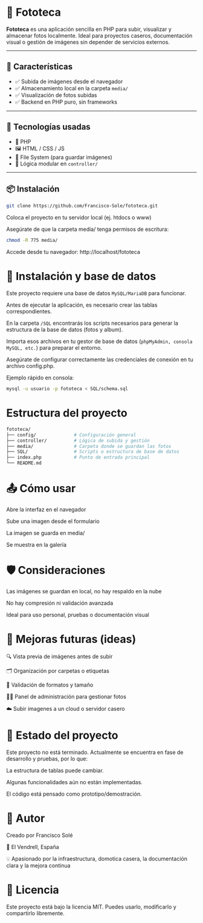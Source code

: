 # 📸 Fototeca

**Fototeca** es una aplicación sencilla en PHP para subir, visualizar y almacenar fotos localmente. Ideal para proyectos caseros, documentación visual o gestión de imágenes sin depender de servicios externos.

---

## 🚀 Características

- ✅ Subida de imágenes desde el navegador
- ✅ Almacenamiento local en la carpeta `media/`
- ✅ Visualización de fotos subidas
- ✅ Backend en PHP puro, sin frameworks

---

## 🧰 Tecnologías usadas

- 🐘 PHP
- 🖼️ HTML / CSS / JS
- 📁 File System (para guardar imágenes)
- 🧠 Lógica modular en `controller/`

---

## 📦 Instalación

```bash
git clone https://github.com/Francisco-Sole/fototeca.git
```

Coloca el proyecto en tu servidor local (ej. htdocs o www)

Asegúrate de que la carpeta media/ tenga permisos de escritura:

```bash
chmod -R 775 media/
```
Accede desde tu navegador:
http://localhost/fototeca

# 📘 Instalación y base de datos
Este proyecto requiere una base de datos ```MySQL/MariaDB``` para funcionar. 

Antes de ejecutar la aplicación, es necesario crear las tablas correspondientes.

En la carpeta ```/SQL``` encontrarás los scripts necesarios para generar la estructura de la base de datos (fotos y album).

Importa esos archivos en tu gestor de base de datos (```phpMyAdmin, consola MySQL, etc.```) para preparar el entorno.

Asegúrate de configurar correctamente las credenciales de conexión en tu archivo config.php.

Ejemplo rápido en consola:

```bash
mysql -u usuario -p fototeca < SQL/schema.sql
```


# Estructura del proyecto
```bash
fototeca/
├── config/              # Configuración general
├── controller/          # Lógica de subida y gestión
├── media/               # Carpeta donde se guardan las fotos
├── SQL/                 # Scripts o estructura de base de datos
├── index.php            # Punto de entrada principal
└── README.md
```

# 📤 Cómo usar
Abre la interfaz en el navegador

Sube una imagen desde el formulario

La imagen se guarda en media/

Se muestra en la galería

# 🛡️ Consideraciones
Las imágenes se guardan en local, no hay respaldo en la nube

No hay compresión ni validación avanzada

Ideal para uso personal, pruebas o documentación visual

# 🌱 Mejoras futuras (ideas)
🔍 Vista previa de imágenes antes de subir

🗂️ Organización por carpetas o etiquetas

🧼 Validación de formatos y tamaño

🧑‍💻 Panel de administración para gestionar fotos

☁️ Subir imagenes a un cloud o servidor casero

# 🚧 Estado del proyecto
Este proyecto no está terminado. Actualmente se encuentra en fase de desarrollo y pruebas, por lo que:

La estructura de tablas puede cambiar.

Algunas funcionalidades aún no están implementadas.

El código está pensado como prototipo/demostración.

# 👤 Autor
Creado por Francisco Solé

📍 El Vendrell, España 

💡 Apasionado por la infraestructura, domotica casera, la documentación clara y la mejora continua

# 📘 Licencia
Este proyecto está bajo la licencia MIT. Puedes usarlo, modificarlo y compartirlo libremente.

